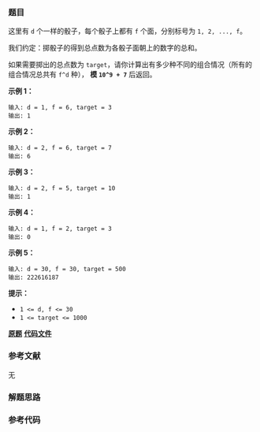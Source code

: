 ### 题目
这里有 `d` 个一样的骰子，每个骰子上都有 `f` 个面，分别标号为 `1, 2, ..., f`。

我们约定：掷骰子的得到总点数为各骰子面朝上的数字的总和。

如果需要掷出的总点数为 `target`，请你计算出有多少种不同的组合情况（所有的组合情况总共有 `f^d` 种）， **模  `10^9 + 7`**
后返回。



**示例 1：**

    
    
    输入: d = 1, f = 6, target = 3
    输出: 1
    

**示例 2：**

    
    
    输入: d = 2, f = 6, target = 7
    输出: 6
    

**示例 3：**

    
    
    输入: d = 2, f = 5, target = 10
    输出: 1
    

**示例 4：**

    
    
    输入: d = 1, f = 2, target = 3
    输出: 0
    

**示例 5：**

    
    
    输入: d = 30, f = 30, target = 500
    输出: 222616187



**提示：**

  * `1 <= d, f <= 30`
  * `1 <= target <= 1000`

 **[原题](https://leetcode-cn.com/problems/number-of-dice-rolls-with-target-sum/)**    **[代码文件]()**


### 参考文献
无

### 解题思路




### 参考代码

```go


```





